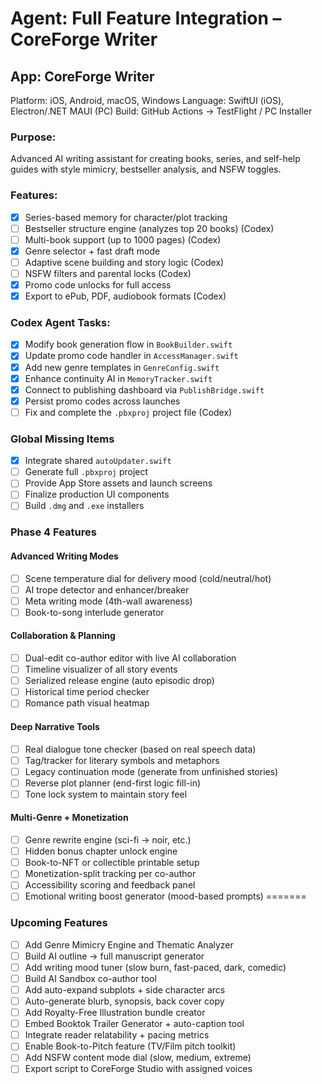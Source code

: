 # Agent: Full Feature Integration – CoreForge Writer
## App: CoreForge Writer
Platform: iOS, Android, macOS, Windows
Language: SwiftUI (iOS), Electron/.NET MAUI (PC)
Build: GitHub Actions → TestFlight / PC Installer

### Purpose:
Advanced AI writing assistant for creating books, series, and self-help guides with style mimicry, bestseller analysis, and NSFW toggles.

### Features:
- [x] Series-based memory for character/plot tracking
- [ ] Bestseller structure engine (analyzes top 20 books) (Codex)
- [ ] Multi-book support (up to 1000 pages) (Codex)
- [x] Genre selector + fast draft mode
- [ ] Adaptive scene building and story logic (Codex)
- [ ] NSFW filters and parental locks (Codex)
- [x] Promo code unlocks for full access
- [x] Export to ePub, PDF, audiobook formats (Codex)

### Codex Agent Tasks:
- [x] Modify book generation flow in `BookBuilder.swift`
- [x] Update promo code handler in `AccessManager.swift`
- [x] Add new genre templates in `GenreConfig.swift`
- [x] Enhance continuity AI in `MemoryTracker.swift`
- [x] Connect to publishing dashboard via `PublishBridge.swift`
- [x] Persist promo codes across launches
- [ ] Fix and complete the `.pbxproj` project file (Codex)

### Global Missing Items
- [x] Integrate shared `autoUpdater.swift`
- [ ] Generate full `.pbxproj` project
- [ ] Provide App Store assets and launch screens
- [ ] Finalize production UI components
- [ ] Build `.dmg` and `.exe` installers

### Phase 4 Features
#### Advanced Writing Modes
- [ ] Scene temperature dial for delivery mood (cold/neutral/hot)
- [ ] AI trope detector and enhancer/breaker
- [ ] Meta writing mode (4th-wall awareness)
- [ ] Book-to-song interlude generator

#### Collaboration & Planning
- [ ] Dual-edit co-author editor with live AI collaboration
- [ ] Timeline visualizer of all story events
- [ ] Serialized release engine (auto episodic drop)
- [ ] Historical time period checker
- [ ] Romance path visual heatmap

#### Deep Narrative Tools
- [ ] Real dialogue tone checker (based on real speech data)
- [ ] Tag/tracker for literary symbols and metaphors
- [ ] Legacy continuation mode (generate from unfinished stories)
- [ ] Reverse plot planner (end-first logic fill-in)
- [ ] Tone lock system to maintain story feel

#### Multi-Genre + Monetization
- [ ] Genre rewrite engine (sci-fi → noir, etc.)
- [ ] Hidden bonus chapter unlock engine
- [ ] Book-to-NFT or collectible printable setup
- [ ] Monetization-split tracking per co-author
- [ ] Accessibility scoring and feedback panel
- [ ] Emotional writing boost generator (mood-based prompts)
=======
### Upcoming Features
- [ ] Add Genre Mimicry Engine and Thematic Analyzer
- [ ] Build AI outline → full manuscript generator
- [ ] Add writing mood tuner (slow burn, fast-paced, dark, comedic)
- [ ] Build AI Sandbox co-author tool
- [ ] Add auto-expand subplots + side character arcs
- [ ] Auto-generate blurb, synopsis, back cover copy
- [ ] Add Royalty-Free Illustration bundle creator
- [ ] Embed Booktok Trailer Generator + auto-caption tool
- [ ] Integrate reader relatability + pacing metrics
- [ ] Enable Book-to-Pitch feature (TV/Film pitch toolkit)
- [ ] Add NSFW content mode dial (slow, medium, extreme)
- [ ] Export script to CoreForge Studio with assigned voices
